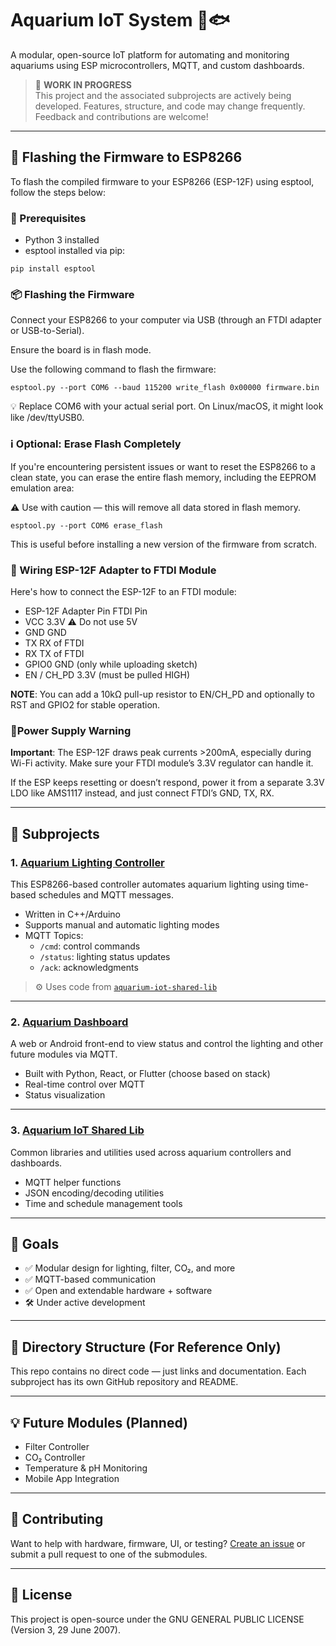 # Aquarium IoT System 🌊🐟

A modular, open-source IoT platform for automating and monitoring aquariums using ESP microcontrollers, MQTT, and custom dashboards.

> 🐜 **WORK IN PROGRESS**  
> This project and the associated subprojects are actively being developed. Features, structure, and code may change frequently. Feedback and contributions are welcome!

---
## 🚀 Flashing the Firmware to ESP8266
To flash the compiled firmware to your ESP8266 (ESP-12F) using esptool, follow the steps below:

### 🔧 Prerequisites
- Python 3 installed
- esptool installed via pip:

```
pip install esptool
```
### 📦 Flashing the Firmware
Connect your ESP8266 to your computer via USB (through an FTDI adapter or USB-to-Serial).

Ensure the board is in flash mode.

Use the following command to flash the firmware:

```
esptool.py --port COM6 --baud 115200 write_flash 0x00000 firmware.bin
```
💡 Replace COM6 with your actual serial port. On Linux/macOS, it might look like /dev/ttyUSB0.

### ℹ️ Optional: Erase Flash Completely

If you're encountering persistent issues or want to reset the ESP8266 to a clean state, you can erase the entire flash memory, including the EEPROM emulation area:

⚠️ Use with caution — this will remove all data stored in flash memory.
```
esptool.py --port COM6 erase_flash
```
This is useful before installing a new version of the firmware from scratch.

### 🔌 Wiring ESP-12F Adapter to FTDI Module
Here's how to connect the ESP-12F to an FTDI module:

- ESP-12F Adapter Pin	FTDI Pin
- VCC	3.3V ⚠️ Do not use 5V
- GND	GND
- TX	RX of FTDI
- RX	TX of FTDI
- GPIO0	GND (only while uploading sketch)
- EN / CH_PD	3.3V (must be pulled HIGH)

**NOTE**: You can add a 10kΩ pull-up resistor to EN/CH_PD and optionally to RST and GPIO2 for stable operation.

### 🔋Power Supply Warning
**Important**: The ESP-12F draws peak currents >200mA, especially during Wi-Fi activity. Make sure your FTDI module’s 3.3V regulator can handle it.

If the ESP keeps resetting or doesn’t respond, power it from a separate 3.3V LDO like AMS1117 instead, and just connect FTDI’s GND, TX, RX.

---

## 🔧 Subprojects

### 1. [Aquarium Lighting Controller](https://github.com/bkscodehub/aquarium-lighting-controller)
This ESP8266-based controller automates aquarium lighting using time-based schedules and MQTT messages.

- Written in C++/Arduino
- Supports manual and automatic lighting modes
- MQTT Topics:
  - `/cmd`: control commands
  - `/status`: lighting status updates
  - `/ack`: acknowledgments

> ⚙️ Uses code from [`aquarium-iot-shared-lib`](https://github.com/bkscodehub/aquarium-iot-shared-lib)

---

### 2. [Aquarium Dashboard](https://github.com/bkscodehub/aquarium-dashboard)
A web or Android front-end to view status and control the lighting and other future modules via MQTT.

- Built with Python, React, or Flutter (choose based on stack)
- Real-time control over MQTT
- Status visualization

---

### 3. [Aquarium IoT Shared Lib](https://github.com/bkscodehub/aquarium-iot-shared-lib)
Common libraries and utilities used across aquarium controllers and dashboards.

- MQTT helper functions
- JSON encoding/decoding utilities
- Time and schedule management tools

---

## 📌 Goals

- ✅ Modular design for lighting, filter, CO₂, and more
- ✅ MQTT-based communication
- ✅ Open and extendable hardware + software
- 🛠️ Under active development

---

## 📂 Directory Structure (For Reference Only)

This repo contains no direct code — just links and documentation.
Each subproject has its own GitHub repository and README.

---

## 💡 Future Modules (Planned)

- Filter Controller
- CO₂ Controller
- Temperature & pH Monitoring
- Mobile App Integration

---

## 🤝 Contributing

Want to help with hardware, firmware, UI, or testing?
[Create an issue](https://github.com/bkscodehub/aquarium-iot/issues) or submit a pull request to one of the submodules.

---

## 📜 License

This project is open-source under the GNU GENERAL PUBLIC LICENSE (Version 3, 29 June 2007).
